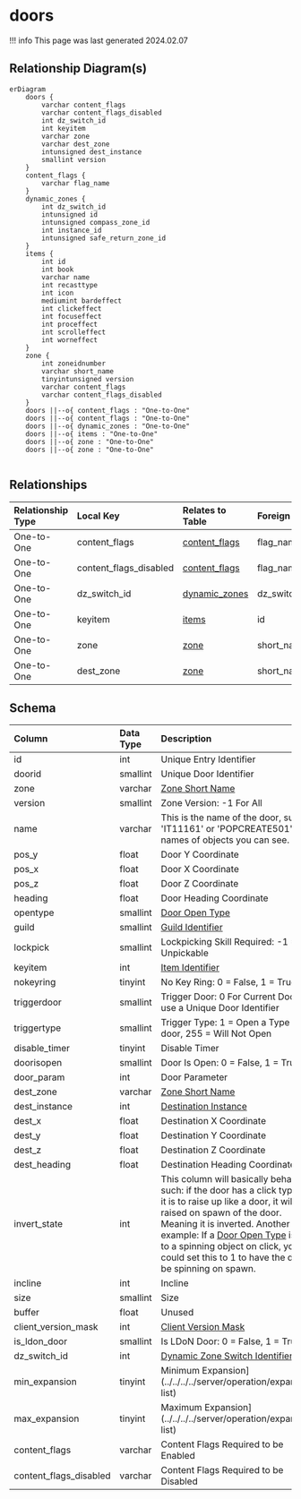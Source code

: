 # doors

!!! info
	This page was last generated 2024.02.07

## Relationship Diagram(s)

```mermaid
erDiagram
    doors {
        varchar content_flags
        varchar content_flags_disabled
        int dz_switch_id
        int keyitem
        varchar zone
        varchar dest_zone
        intunsigned dest_instance
        smallint version
    }
    content_flags {
        varchar flag_name
    }
    dynamic_zones {
        int dz_switch_id
        intunsigned id
        intunsigned compass_zone_id
        int instance_id
        intunsigned safe_return_zone_id
    }
    items {
        int id
        int book
        varchar name
        int recasttype
        int icon
        mediumint bardeffect
        int clickeffect
        int focuseffect
        int proceffect
        int scrolleffect
        int worneffect
    }
    zone {
        int zoneidnumber
        varchar short_name
        tinyintunsigned version
        varchar content_flags
        varchar content_flags_disabled
    }
    doors ||--o{ content_flags : "One-to-One"
    doors ||--o{ content_flags : "One-to-One"
    doors ||--o{ dynamic_zones : "One-to-One"
    doors ||--o{ items : "One-to-One"
    doors ||--o{ zone : "One-to-One"
    doors ||--o{ zone : "One-to-One"


```


## Relationships

| Relationship Type | Local Key | Relates to Table | Foreign Key |
| :--- | :--- | :--- | :--- |
| One-to-One | content_flags | [content_flags](../../schema/flagging/content_flags.md) | flag_name |
| One-to-One | content_flags_disabled | [content_flags](../../schema/flagging/content_flags.md) | flag_name |
| One-to-One | dz_switch_id | [dynamic_zones](../../schema/tasks/shared_task_dynamic_zones.md) | dz_switch_id |
| One-to-One | keyitem | [items](../../schema/items/items.md) | id |
| One-to-One | zone | [zone](../../schema/zone/zone.md) | short_name |
| One-to-One | dest_zone | [zone](../../schema/zone/zone.md) | short_name |


## Schema

| Column | Data Type | Description |
| :--- | :--- | :--- |
| id | int | Unique Entry Identifier |
| doorid | smallint | Unique Door Identifier |
| zone | varchar | [Zone Short Name](../../../../server/zones/zone-list) |
| version | smallint | Zone Version: -1 For All |
| name | varchar | This is the name of the door, such as 'IT11161' or 'POPCREATE501', for names of objects you can see. |
| pos_y | float | Door Y Coordinate |
| pos_x | float | Door X Coordinate |
| pos_z | float | Door Z Coordinate |
| heading | float | Door Heading Coordinate |
| opentype | smallint | [Door Open Type](../../../../server/zones/door-open-types) |
| guild | smallint | [Guild Identifier](../../schema/guilds/guilds.md) |
| lockpick | smallint | Lockpicking Skill Required: -1 = Unpickable |
| keyitem | int | [Item Identifier](../../schema/items/items.md) |
| nokeyring | tinyint | No Key Ring: 0 = False, 1 = True |
| triggerdoor | smallint | Trigger Door: 0 For Current Door or use a Unique Door Identifier |
| triggertype | smallint | Trigger Type: 1 = Open a Type 255 door, 255 = Will Not Open |
| disable_timer | tinyint | Disable Timer |
| doorisopen | smallint | Door Is Open: 0 = False, 1 = True |
| door_param | int | Door Parameter |
| dest_zone | varchar | [Zone Short Name](../../../../server/zones/zone-list) |
| dest_instance | int | [Destination Instance](../../schema/instances/instance_list.md) |
| dest_x | float | Destination X Coordinate |
| dest_y | float | Destination Y Coordinate |
| dest_z | float | Destination Z Coordinate |
| dest_heading | float | Destination Heading Coordinate |
| invert_state | int | This column will basically behave like such: if the door has a click type and it is to raise up like a door, it will be raised on spawn of the door. Meaning it is inverted. Another example: If a [Door Open Type](../../../../server/zones/door-open-types) is set to a spinning object on click, you could set this to 1 to have the door be spinning on spawn. |
| incline | int | Incline |
| size | smallint | Size |
| buffer | float | Unused |
| client_version_mask | int | [Client Version Mask](../../../../server/player/client-version-bitmasks) |
| is_ldon_door | smallint | Is LDoN Door: 0 = False, 1 = True |
| dz_switch_id | int | [Dynamic Zone Switch Identifier](../../schema/dynamic-zones/dynamic_zones.md) |
| min_expansion | tinyint | Minimum Expansion](../../../../server/operation/expansion-list) |
| max_expansion | tinyint | Maximum Expansion](../../../../server/operation/expansion-list) |
| content_flags | varchar | Content Flags Required to be Enabled |
| content_flags_disabled | varchar | Content Flags Required to be Disabled |

